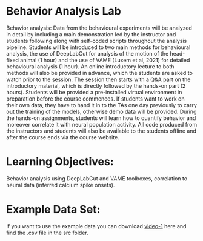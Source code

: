 # Behavior Analysis Lab

Behavior analysis: Data from the behavioural experiments will be analyzed in detail by including a main demonstration led by the instructor and students following along with self-coded scripts throughout the analysis pipeline. Students will be introduced to two main methods for behavioural analysis, the use of DeepLabCut for analysis of the motion of the head-fixed animal (1 hour) and the use of VAME (Luxem et al, 2021) for detailed behavioural analysis (1 hour). An online introductory lecture to both methods will also be provided in advance, which the students are asked to watch prior to the session. The session then starts with a Q&A part on the introductory material, which is directly followed by the hands-on part (2 hours). Students will be provided a pre-installed virtual environment in preparation before the course commences. If students want to work on their own data, they have to hand it in to the TAs one day previously to carry out the training of the models, otherwise demo data will be provided. During the hands-on assignments, students will learn how to quantify behavior and moreover correlate it with neural population activity. All code produced from the instructors and students will also be available to the students offline and after the course ends via the course website. 

# Learning Objectives: 
Behavior analysis using DeepLabCut and VAME toolboxes, correlation to neural data (inferred calcium spike onsets).

# Example Data Set:
If you want to use the example data you can download [video-1](https://drive.google.com/file/d/1w6OW9cN_-S30B7rOANvSaR9c3O5KeF0c/view?usp=sharing) here and find the .csv file in the src folder.
